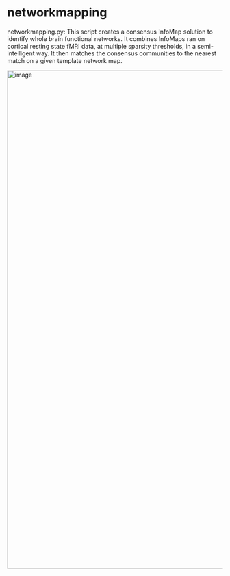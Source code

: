 # networkmapping

networkmapping.py: This script creates a consensus InfoMap solution to identify whole brain functional networks. It combines InfoMaps ran on cortical resting state fMRI 
data, at multiple sparsity thresholds, in a semi-intelligent way. It then matches the consensus communities to the nearest match on a given template network map.

<img width="1165" alt="image" src="https://user-images.githubusercontent.com/30275344/215236474-5ccf2e61-59b3-4ef3-b21c-9260ae56f799.png">
